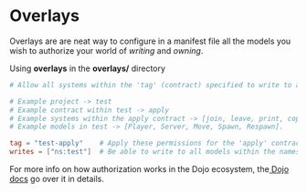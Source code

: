 # Overlays

Overlays are are neat way to configure in a manifest file all the models you wish to authorize
your world of _writing_ and _owning_.

Using **overlays** in the **overlays/** directory

```toml
# Allow all systems within the 'tag' (contract) specified to write to all of our models.

# Example project -> test
# Example contract within test -> apply
# Example systems within the apply contract -> [join, leave, print, copy, save]
# Example models in test -> [Player, Server, Move, Spawn, Respawn].

tag = "test-apply"    # Apply these permissions for the 'apply' contract within 'test'.
writes = ["ns:test"]  # Be able to write to all models within the namespace (ns) 'test'.
```
For more info on how authorization works in the Dojo ecosystem, the[ Dojo docs](https://book.dojoengine.org/framework/world/authorization) go over it in details.